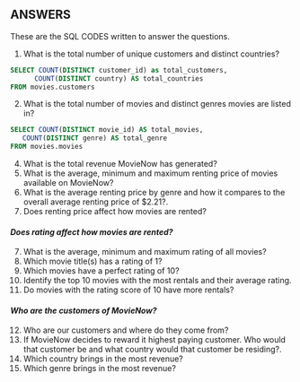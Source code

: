 ## ANSWERS
These are the SQL CODES written to answer the questions.
1. What is the total number of unique customers and distinct countries?
  ```sql
SELECT COUNT(DISTINCT customer_id) as total_customers,
        COUNT(DISTINCT country) AS total_countries
FROM movies.customers
```

2. What is the total number of movies and distinct genres movies are listed in?
```sql
SELECT COUNT(DISTINCT movie_id) AS total_movies,
   COUNT(DISTINCT genre) AS total_genre
FROM movies.movies
```
4. What is the total revenue MovieNow has generated?
5. What is the average, minimum and maximum renting price of movies available on MovieNow?
6. What is the average renting price by genre and how it compares to the overall average renting price of $2.21?.
7. Does renting price affect how movies are rented?

#### _Does rating affect how movies are rented?_
7. What is the average, minimum and maximum rating of all movies?
8. Which movie title(s) has a rating of 1?
9. Which movies have a perfect rating of 10?
10. Identify the top 10 movies with the most rentals and their average rating.
11. Do movies with the rating score of 10 have more rentals?

#### _Who are the customers of MovieNow?_
12. Who are our customers and where do they come from?
13. If MovieNow decides to reward it highest paying customer. Who would that customer be and what country would that customer be residing?.
14. Which country brings in the most revenue?
15. Which genre brings in the most revenue?
